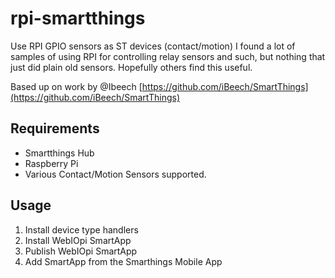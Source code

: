 # rpi-smartthings

Use RPI GPIO sensors as ST devices (contact/motion) I found a lot of samples of using RPI for controlling relay sensors and such, but 
nothing that just did plain old sensors.  Hopefully others find this useful.  

Based up on work by @Ibeech [https://github.com/iBeech/SmartThings](https://github.com/iBeech/SmartThings)

## Requirements
* Smartthings Hub
* Raspberry Pi
* Various Contact/Motion Sensors supported.  

## Usage

1. Install device type handlers
2. Install WebIOpi SmartApp
3. Publish WebIOpi SmartApp
4. Add SmartApp from the Smarthings Mobile App
